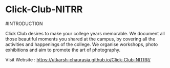 # Click-Club-NITRR

#INTRODUCTION 

Click Club desires to make your college years memorable. We document all those beautiful moments you shared at the campus, by covering all the activities and happenings of the college. We organise workshops, photo exhibitions and aim to promote the art of photography.


Visit Website : https://utkarsh-chaurasia.github.io/Click-Club-NITRR/ 
